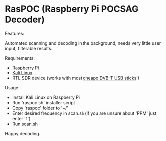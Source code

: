 # RasPOC (Raspberry Pi POCSAG Decoder)

Features: 

Automated scanning and decoding in the background, needs very little user input, filterable results.

Requirements:

+ Raspberry Pi
+ [Kali Linux](https://www.offensive-security.com/kali-linux-arm-images/)
+ RTL SDR device (works with most [cheapo DVB-T USB sticks](http://www.ebay.com/sch/i.html?_from=R40&_sacat=0&LH_BIN=1&_nkw=rtl2832u&_sop=15)!)

Usage: 

+ Install Kali Linux on Raspberry Pi
+ Run 'raspoc.sh' installer script
+ Copy 'raspoc' folder to '~/'
+ Enter desired frequency in scan.sh (if you are unsure about 'PPM' just enter '1')
+ Run scan.sh

Happy decoding.
